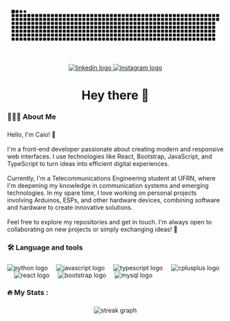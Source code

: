 <img src="https://raw.githubusercontent.com/caiofmbarbosa/caiofmbarbosa/output/snake.svg" alt="Snake animation" />

###

<div align="center">
  <a href="https://www.linkedin.com/in/caiofmbarbosa/" target="_blank">
    <img src="https://img.shields.io/static/v1?message=LinkedIn&logo=linkedin&label=&color=0077B5&logoColor=white&labelColor=&style=for-the-badge" height="25" alt="linkedin logo"  />
  </a>
  <a href="https://www.instagram.com/caiofmbarbosa/" target="_blank">
    <img src="https://img.shields.io/static/v1?message=Instagram&logo=instagram&label=&color=E4405F&logoColor=white&labelColor=&style=for-the-badge" height="25" alt="instagram logo"  />
  </a>
</div>

###

<h1 align="center">Hey there 👋</h1>

###

<h3 align="left">👨🏻‍💻  About Me</h3>

###

<p align="left">Hello, I'm Caio! 👋<br><br>I'm a front-end developer passionate about creating modern and responsive web interfaces. I use technologies like React, Bootstrap, JavaScript, and TypeScript to turn ideas into efficient digital experiences.<br><br>Currently, I'm a Telecommunications Engineering student at UFRN, where I'm deepening my knowledge in communication systems and emerging technologies. In my spare time, I love working on personal projects involving Arduinos, ESPs, and other hardware devices, combining software and hardware to create innovative solutions.<br><br>Feel free to explore my repositories and get in touch. I'm always open to collaborating on new projects or simply exchanging ideas! 🚀</p>

###

<h3 align="left">🛠 Language and tools</h3>

###

<div align="left">
  <img src="https://cdn.jsdelivr.net/gh/devicons/devicon/icons/python/python-original.svg" height="40" alt="python logo"  />
  <img width="12" />
  <img src="https://cdn.jsdelivr.net/gh/devicons/devicon/icons/javascript/javascript-original.svg" height="40" alt="javascript logo"  />
  <img width="12" />
  <img src="https://cdn.jsdelivr.net/gh/devicons/devicon/icons/typescript/typescript-original.svg" height="40" alt="typescript logo"  />
  <img width="12" />
  <img src="https://cdn.jsdelivr.net/gh/devicons/devicon/icons/cplusplus/cplusplus-original.svg" height="40" alt="cplusplus logo"  />
  <img width="12" />
  <img src="https://cdn.jsdelivr.net/gh/devicons/devicon/icons/react/react-original.svg" height="40" alt="react logo"  />
  <img width="12" />
  <img src="https://cdn.jsdelivr.net/gh/devicons/devicon/icons/bootstrap/bootstrap-original.svg" height="40" alt="bootstrap logo"  />
  <img width="12" />
  <img src="https://cdn.jsdelivr.net/gh/devicons/devicon/icons/mysql/mysql-original.svg" height="40" alt="mysql logo"  />
</div>

###

<h3 align="left">🔥   My Stats :</h3>

###

<div align="center">
  <img src="https://streak-stats.demolab.com?user=caiofmbarbosa&locale=en&mode=daily&theme=dark&hide_border=false&border_radius=5&order=3" height="220" alt="streak graph"  />
</div>

###
